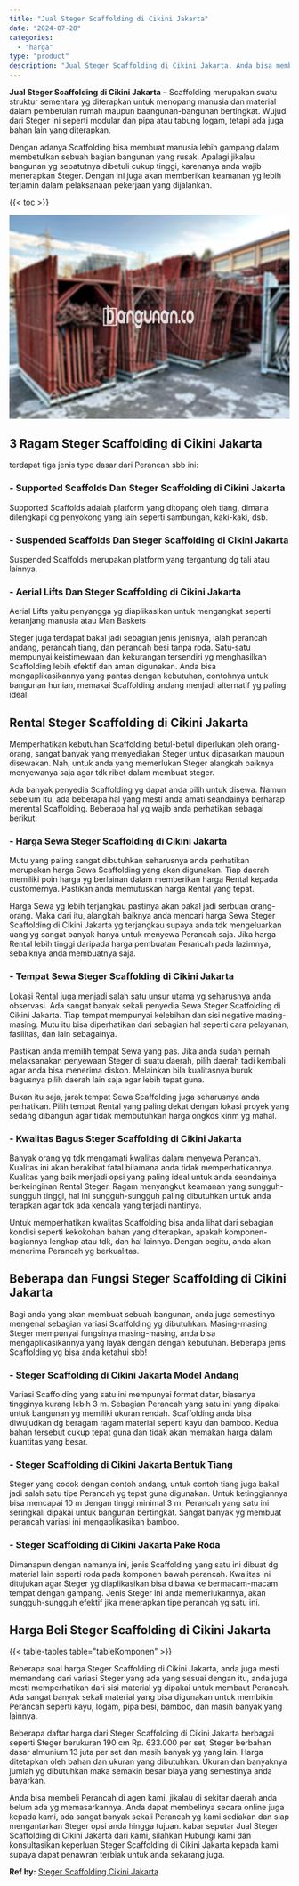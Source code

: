 ```yaml
---
title: "Jual Steger Scaffolding di Cikini Jakarta"
date: "2024-07-28"
categories: 
  - "harga"
type: "product"
description: "Jual Steger Scaffolding di Cikini Jakarta. Anda bisa membeli Perancah di agen kami, jikalau di sekitar daerah anda belum ada yg memasarkannya. Anda dapat mem..."
---
```


**Jual Steger Scaffolding di Cikini Jakarta** – Scaffolding merupakan suatu struktur sementara yg diterapkan untuk menopang manusia dan material dalam pembetulan rumah maupun baangunan-bangunan bertingkat. Wujud dari Steger ini seperti modular dan pipa atau tabung logam, tetapi ada juga bahan lain yang diterapkan.

Dengan adanya Scaffolding bisa membuat manusia lebih gampang dalam membetulkan sebuah bagian bangunan yang rusak. Apalagi jikalau bangunan yg sepatutnya dibetuli cukup tinggi, karenanya anda wajib menerapkan Steger. Dengan ini juga akan memberikan keamanan yg lebih terjamin dalam pelaksanaan pekerjaan yang dijalankan.

{{< toc >}}

![Jual Steger Scaffolding di Cikini Jakarta](/images/sewa-scaffolding-steger-22.png)

## 3 Ragam Steger Scaffolding di Cikini Jakarta

terdapat tiga jenis type dasar dari Perancah sbb ini:

### \- Supported Scaffolds Dan Steger Scaffolding di Cikini Jakarta

Supported Scaffolds adalah platform yang ditopang oleh tiang, dimana dilengkapi dg penyokong yang lain seperti sambungan, kaki-kaki, dsb.

### \- Suspended Scaffolds Dan Steger Scaffolding di Cikini Jakarta

Suspended Scaffolds merupakan platform yang tergantung dg tali atau lainnya.

### \- Aerial Lifts Dan Steger Scaffolding di Cikini Jakarta

Aerial Lifts yaitu penyangga yg diaplikasikan untuk mengangkat seperti keranjang manusia atau Man Baskets

Steger juga terdapat bakal jadi sebagian jenis jenisnya, ialah perancah andang, perancah tiang, dan perancah besi tanpa roda. Satu-satu mempunyai keistimewaan dan kekurangan tersendiri yg menghasilkan Scaffolding lebih efektif dan aman digunakan. Anda bisa mengaplikasikannya yang pantas dengan kebutuhan, contohnya untuk bangunan hunian, memakai Scaffolding andang menjadi alternatif yg paling ideal.

## Rental Steger Scaffolding di Cikini Jakarta

Memperhatikan kebutuhan Scaffolding betul-betul diperlukan oleh orang-orang, sangat banyak yang menyediakan Steger untuk dipasarkan maupun disewakan. Nah, untuk anda yang memerlukan Steger alangkah baiknya menyewanya saja agar tdk ribet dalam membuat steger.

Ada banyak penyedia Scaffolding yg dapat anda pilih untuk disewa. Namun sebelum itu, ada beberapa hal yang mesti anda amati seandainya berharap merental Scaffolding. Beberapa hal yg wajib anda perhatikan sebagai berikut:

### \- Harga Sewa Steger Scaffolding di Cikini Jakarta

Mutu yang paling sangat dibutuhkan seharusnya anda perhatikan merupakan harga Sewa Scaffolding yang akan digunakan. Tiap daerah memiliki poin harga yg berlainan dalam memberikan harga Rental kepada customernya. Pastikan anda memutuskan harga Rental yang tepat.

Harga Sewa yg lebih terjangkau pastinya akan bakal jadi serbuan orang-orang. Maka dari itu, alangkah baiknya anda mencari harga Sewa Steger Scaffolding di Cikini Jakarta yg terjangkau supaya anda tdk mengeluarkan uang yg sangat banyak hanya untuk menyewa Perancah saja. Jika harga Rental lebih tinggi daripada harga pembuatan Perancah pada lazimnya, sebaiknya anda membuatnya saja.

### \- Tempat Sewa Steger Scaffolding di Cikini Jakarta

Lokasi Rental juga menjadi salah satu unsur utama yg seharusnya anda observasi. Ada sangat banyak sekali penyedia Sewa Steger Scaffolding di Cikini Jakarta. Tiap tempat mempunyai kelebihan dan sisi negative masing-masing. Mutu itu bisa diperhatikan dari sebagian hal seperti cara pelayanan, fasilitas, dan lain sebagainya.

Pastikan anda memilih tempat Sewa yang pas. Jika anda sudah pernah melaksanakan penyewaan Steger di suatu daerah, pilih daerah tadi kembali agar anda bisa menerima diskon. Melainkan bila kualitasnya buruk bagusnya pilih daerah lain saja agar lebih tepat guna.

Bukan itu saja, jarak tempat Sewa Scaffolding juga seharusnya anda perhatikan. Pilih tempat Rental yang paling dekat dengan lokasi proyek yang sedang dibangun agar tidak membutuhkan harga ongkos kirim yg mahal.

### \- Kwalitas Bagus Steger Scaffolding di Cikini Jakarta

Banyak orang yg tdk mengamati kwalitas dalam menyewa Perancah. Kualitas ini akan berakibat fatal bilamana anda tidak memperhatikannya. Kualitas yang baik menjadi opsi yang paling ideal untuk anda seandainya berkeinginan Rental Steger. Ragam menyangkut keamanan yang sungguh-sungguh tinggi, hal ini sungguh-sungguh paling dibutuhkan untuk anda terapkan agar tdk ada kendala yang terjadi nantinya.

Untuk memperhatikan kwalitas Scaffolding bisa anda lihat dari sebagian kondisi seperti kekokohan bahan yang diterapkan, apakah komponen-bagiannya lengkap atau tdk, dan hal lainnya. Dengan begitu, anda akan menerima Perancah yg berkualitas.

## Beberapa dan Fungsi Steger Scaffolding di Cikini Jakarta

Bagi anda yang akan membuat sebuah bangunan, anda juga semestinya mengenal sebagian variasi Scaffolding yg dibutuhkan. Masing-masing Steger mempunyai fungsinya masing-masing, anda bisa mengaplikasikannya yang layak dengan dengan kebutuhan. Beberapa jenis Scaffolding yg bisa anda ketahui sbb!

### \- Steger Scaffolding di Cikini Jakarta Model Andang

Variasi Scaffolding yang satu ini mempunyai format datar, biasanya tingginya kurang lebih 3 m. Sebagian Perancah yang satu ini yang dipakai untuk bangunan yg memiliki ukuran rendah. Scaffolding anda bisa diwujudkan dg beragam ragam material seperti kayu dan bamboo. Kedua bahan tersebut cukup tepat guna dan tidak akan memakan harga dalam kuantitas yang besar.

### \- Steger Scaffolding di Cikini Jakarta Bentuk Tiang

Steger yang cocok dengan contoh andang, untuk contoh tiang juga bakal jadi salah satu tipe Perancah yg tepat guna digunakan. Untuk ketinggiannya bisa mencapai 10 m dengan tinggi minimal 3 m. Perancah yang satu ini seringkali dipakai untuk bangunan bertingkat. Sangat banyak yg membuat perancah variasi ini mengaplikasikan bamboo.

### \- Steger Scaffolding di Cikini Jakarta Pake Roda

Dimanapun dengan namanya ini, jenis Scaffolding yang satu ini dibuat dg material lain seperti roda pada komponen bawah perancah. Kwalitas ini ditujukan agar Steger yg diaplikasikan bisa dibawa ke bermacam-macam tempat dengan gampang. Jenis Steger ini anda memerlukannya, akan sungguh-sungguh efektif jika menerapkan tipe perancah yg satu ini.

## Harga Beli Steger Scaffolding di Cikini Jakarta

{{< table-tables table="tableKomponen" >}}

Beberapa soal harga Steger Scaffolding di Cikini Jakarta, anda juga mesti memandang dari variasi Steger yang ada yang sesuai dengan itu, anda juga mesti memperhatikan dari sisi material yg dipakai untuk membaut Perancah. Ada sangat banyak sekali material yang bisa digunakan untuk membikin Perancah seperti kayu, logam, pipa besi, bamboo, dan masih banyak yang lainnya.

Beberapa daftar harga dari Steger Scaffolding di Cikini Jakarta berbagai seperti Steger berukuran 190 cm Rp. 633.000 per set, Steger berbahan dasar almunium 13 juta per set dan masih banyak yg yang lain. Harga ditetapkan oleh bahan dan ukuran yang dibutuhkan. Ukuran dan banyaknya jumlah yg dibutuhkan maka semakin besar biaya yang semestinya anda bayarkan.

Anda bisa membeli Perancah di agen kami, jikalau di sekitar daerah anda belum ada yg memasarkannya. Anda dapat membelinya secara online juga kepada kami, ada sangat banyak sekali Perancah yg kami sediakan dan siap mengantarkan Steger opsi anda hingga tujuan. kabar seputar Jual Steger Scaffolding di Cikini Jakarta dari kami, silahkan Hubungi kami dan konsultasikan keperluan Steger Scaffolding di Cikini Jakarta kepada kami supaya dapat penawran terbiak untuk anda sekarang juga.

**Ref by:** [Steger Scaffolding Cikini Jakarta](https://id.wikipedia.org/wiki/Steger)
